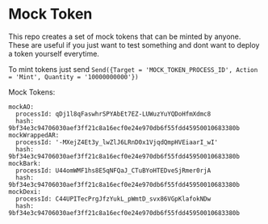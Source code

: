 # Mock Token

This repo creates a set of mock tokens that can be minted by anyone.
These are useful if you just want to test something and dont want to deploy a token yourself everytime.

To mint tokens just send
`Send({Target = 'MOCK_TOKEN_PROCESS_ID', Action = 'Mint', Quantity = '10000000000'})`


Mock Tokens:
```
mockAO:
  processId: qDj1l8qFaswhrSPYAbEt7EZ-LUWuzYuYQDoHfmXdmc8
  hash: 9bf34e3c94706030aef3ff21c8a16ecf0e24e970db6f55fdd45950010683380b
mockWrappedAR:
  processId: '-MXejZ4Et3y_lwZlJ6LRnD0x1VjqdQmpHVEiaarI_wI'
  hash: 9bf34e3c94706030aef3ff21c8a16ecf0e24e970db6f55fdd45950010683380b
mockBark:
  processId: U44omWMF1hs8E5qNFQaJ_CTuBYoHTEDveSjRmer0rjA
  hash: 9bf34e3c94706030aef3ff21c8a16ecf0e24e970db6f55fdd45950010683380b
mockDexi:
  processId: C44UPITecPrgJfzYukL_pWmtD_svx86VGpKlafokNDw
  hash: 9bf34e3c94706030aef3ff21c8a16ecf0e24e970db6f55fdd45950010683380b
```